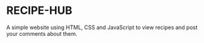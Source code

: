 # RECIPE-HUB
A simple website using HTML, CSS and JavaScript to view recipes and post your comments about them.
